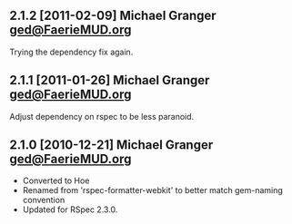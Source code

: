## 2.1.2 [2011-02-09] Michael Granger <ged@FaerieMUD.org>

Trying the dependency fix again.


## 2.1.1 [2011-01-26] Michael Granger <ged@FaerieMUD.org>

Adjust dependency on rspec to be less paranoid.


## 2.1.0 [2010-12-21] Michael Granger <ged@FaerieMUD.org>

* Converted to Hoe
* Renamed from 'rspec-formatter-webkit' to better match gem-naming convention
* Updated for RSpec 2.3.0.

